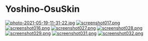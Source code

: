 # Yoshino-OsuSkin
[![photo-2021-05-19-11-31-22.jpg](https://i.postimg.cc/TPS6Ywc8/photo-2021-05-19-11-31-22.jpg)](https://postimg.cc/p9D7sP7k)
[![screenshot017.png](https://i.postimg.cc/httWLxyW/screenshot017.png)](https://postimg.cc/1f2jPg1J)
[![screenshot016.png](https://i.postimg.cc/fL9h3NHV/screenshot016.png)](https://postimg.cc/zb8QM9YN)
[![screenshot027.png](https://i.postimg.cc/hPgqGNVG/screenshot027.png)](https://postimg.cc/rzhHnnn6)
[![screenshot028.png](https://i.postimg.cc/NGRcBQ9V/screenshot028.png)](https://postimg.cc/WtpK7L76)
[![screenshot029.png](https://i.postimg.cc/7Ztvm6dC/screenshot029.png)](https://postimg.cc/RWtb0MM9)
[![screenshot031.png](https://i.postimg.cc/jdXYnvh4/screenshot031.png)](https://postimg.cc/7ffWp3d5)
[![screenshot032.png](https://i.postimg.cc/zvYYKcM0/screenshot032.png)](https://postimg.cc/HczNCBTy)
